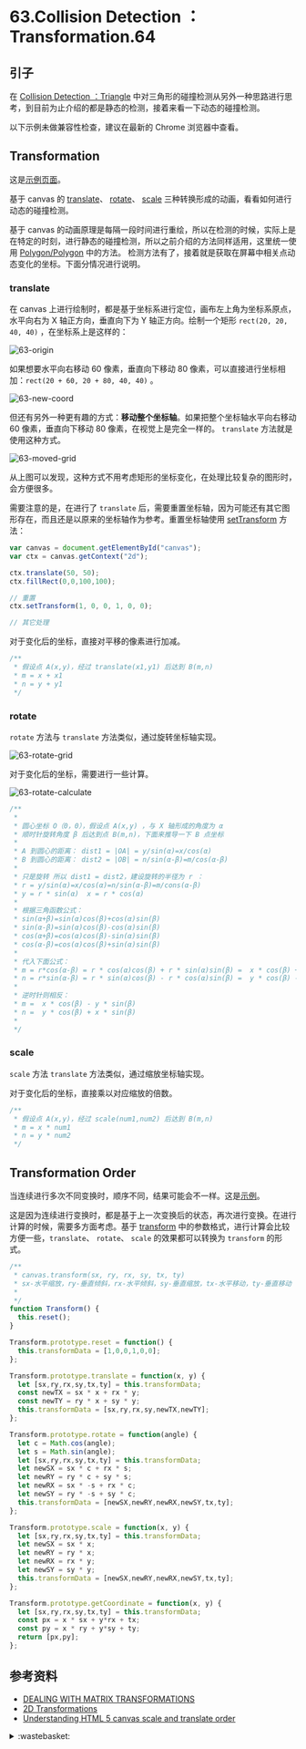 # 63.Collision Detection ： Transformation.64
## <a name="start"></a> 引子
在 [Collision Detection ：Triangle][url-blog-62] 中对三角形的碰撞检测从另外一种思路进行思考，到目前为止介绍的都是静态的检测，接着来看一下动态的碰撞检测。

以下示例未做兼容性检查，建议在最新的 Chrome 浏览器中查看。

## <a name="situation1"></a> Transformation
这是[示例页面][url-lab-1]。

基于 canvas 的 [translate][url-mdn-1]、 [rotate][url-mdn-2]、 [scale][url-mdn-3] 三种转换形成的动画，看看如何进行动态的碰撞检测。

基于 canvas 的动画原理是每隔一段时间进行重绘，所以在检测的时候，实际上是在特定的时刻，进行静态的碰撞检测，所以之前介绍的方法同样适用，这里统一使用 [Polygon/Polygon][url-blog-62-4] 中的方法。 检测方法有了，接着就是获取在屏幕中相关点动态变化的坐标。下面分情况进行说明。

### translate
在 canvas 上进行绘制时，都是基于坐标系进行定位，画布左上角为坐标系原点，水平向右为 X 轴正方向，垂直向下为 Y 轴正方向。绘制一个矩形 `rect(20, 20, 40, 40)` ，在坐标系上是这样的：

![63-origin][url-local-1]

如果想要水平向右移动 60 像素，垂直向下移动 80 像素，可以直接进行坐标相加：`rect(20 + 60, 20 + 80, 40, 40)` 。

![63-new-coord][url-local-2]

但还有另外一种更有趣的方式：**移动整个坐标轴**。如果把整个坐标轴水平向右移动 60 像素，垂直向下移动 80 像素，在视觉上是完全一样的。 `translate` 方法就是使用这种方式。

![63-moved-grid][url-local-3]

从上图可以发现，这种方式不用考虑矩形的坐标变化，在处理比较复杂的图形时，会方便很多。

需要注意的是，在进行了 `translate` 后，需要重置坐标轴，因为可能还有其它图形存在，而且还是以原来的坐标轴作为参考。重置坐标轴使用 [setTransform][url-mdn-5] 方法：
```js
var canvas = document.getElementById("canvas");
var ctx = canvas.getContext("2d");

ctx.translate(50, 50);
ctx.fillRect(0,0,100,100);

// 重置
ctx.setTransform(1, 0, 0, 1, 0, 0);

// 其它处理

```
对于变化后的坐标，直接对平移的像素进行加减。
```js
/**
 * 假设点 A(x,y)，经过 translate(x1,y1) 后达到 B(m,n)
 * m = x + x1
 * n = y + y1
 */
```

### rotate
`rotate` 方法与 `translate` 方法类似，通过旋转坐标轴实现。

![63-rotate-grid][url-local-4]

对于变化后的坐标，需要进行一些计算。

![63-rotate-calculate][url-local-5]

```js
/**
 *
 * 圆心坐标 O（0，0），假设点 A(x,y) ，与 X 轴形成的角度为 α
 * 顺时针旋转角度 β 后达到点 B(m,n)，下面来推导一下 B 点坐标
 *
 * A 到圆心的距离： dist1 = |OA| = y/sin(α)=x/cos(α)
 * B 到圆心的距离： dist2 = |OB| = n/sin(α-β)=m/cos(α-β)
 *
 * 只是旋转 所以 dist1 = dist2，建设旋转的半径为 r ：
 * r = y/sin(α)=x/cos(α)=n/sin(α-β)=m/cons(α-β)
 * y = r * sin(α)  x = r * cos(α)
 *
 * 根据三角函数公式：
 * sin(α+β)=sin(α)cos(β)+cos(α)sin(β)
 * sin(α-β)=sin(α)cos(β)-cos(α)sin(β)
 * cos(α+β)=cos(α)cos(β)-sin(α)sin(β)
 * cos(α-β)=cos(α)cos(β)+sin(α)sin(β)
 *
 * 代入下面公式：
 * m = r*cos(α-β) = r * cos(α)cos(β) + r * sin(α)sin(β) =  x * cos(β) + y * sin(β)
 * n = r*sin(α-β) = r * sin(α)cos(β) - r * cos(α)sin(β) =  y * cos(β) - x * sin(β)
 *
 * 逆时针则相反：
 * m =  x * cos(β) - y * sin(β)
 * n =  y * cos(β) + x * sin(β)
 *
 */
```

### scale
`scale` 方法 `translate` 方法类似，通过缩放坐标轴实现。

对于变化后的坐标，直接乘以对应缩放的倍数。
```js
/**
 * 假设点 A(x,y)，经过 scale(num1,num2) 后达到 B(m,n)
 * m = x * num1
 * n = y * num2
 */
```

## Transformation Order
当连续进行多次不同变换时，顺序不同，结果可能会不一样。这是[示例][url-lab-2]。

这是因为连续进行变换时，都是基于上一次变换后的状态，再次进行变换。在进行计算的时候，需要多方面考虑。基于 [transform][url-mdn-4] 中的参数格式，进行计算会比较方便一些，`translate`、 `rotate`、 `scale` 的效果都可以转换为 `transform` 的形式。
```js
/**
 * canvas.transform(sx, ry, rx, sy, tx, ty)
 * sx-水平缩放，ry-垂直倾斜，rx-水平倾斜，sy-垂直缩放，tx-水平移动，ty-垂直移动
 *
 */
function Transform() {
  this.reset();
}

Transform.prototype.reset = function() {
  this.transformData = [1,0,0,1,0,0];
};

Transform.prototype.translate = function(x, y) {
  let [sx,ry,rx,sy,tx,ty] = this.transformData;
  const newTX = sx * x + rx * y;
  const newTY = ry * x + sy * y;
  this.transformData = [sx,ry,rx,sy,newTX,newTY];
};

Transform.prototype.rotate = function(angle) {
  let c = Math.cos(angle);
  let s = Math.sin(angle);
  let [sx,ry,rx,sy,tx,ty] = this.transformData;
  let newSX = sx * c + rx * s;
  let newRY = ry * c + sy * s;
  let newRX = sx * -s + rx * c;
  let newSY = ry * -s + sy * c;
  this.transformData = [newSX,newRY,newRX,newSY,tx,ty];
};

Transform.prototype.scale = function(x, y) {
  let [sx,ry,rx,sy,tx,ty] = this.transformData;
  let newSX = sx * x;
  let newRY = ry * x;
  let newRX = rx * y;
  let newSY = sy * y;
  this.transformData = [newSX,newRY,newRX,newSY,tx,ty];
};

Transform.prototype.getCoordinate = function(x, y) {
  let [sx,ry,rx,sy,tx,ty] = this.transformData;
  const px = x * sx + y*rx + tx;
  const py = x * ry + y*sy + ty;
  return [px,py];
};
```





## <a name="reference"></a> 参考资料
- [DEALING WITH MATRIX TRANS­FORMATIONS][url-article-1]
- [2D Transformations][url-article-2]
- [Understanding HTML 5 canvas scale and translate order][url-stackoverflow-1]


[url-article-1]:http://www.jeffreythompson.org/collision-detection/matrix-transformations.php
[url-article-2]:https://www.processing.org/tutorials/transform2d/
[url-mdn-1]:https://developer.mozilla.org/en-US/docs/Web/API/CanvasRenderingContext2D/translate
[url-mdn-2]:https://developer.mozilla.org/en-US/docs/Web/API/CanvasRenderingContext2D/rotate
[url-mdn-3]:https://developer.mozilla.org/en-US/docs/Web/API/CanvasRenderingContext2D/scale
[url-mdn-4]:https://developer.mozilla.org/en-US/docs/Web/API/CanvasRenderingContext2D/transform
[url-mdn-5]:https://developer.mozilla.org/en-US/docs/Web/API/CanvasRenderingContext2D/setTransform
[url-stackoverflow-1]:https://stackoverflow.com/questions/11332608/understanding-html-5-canvas-scale-and-translate-order


[url-blog-62]:https://github.com/XXHolic/blog/issues/63
[url-blog-62-4]:https://github.com/XXHolic/blog/issues/63#situation5

[url-lab-1]:https://xxholic.github.io/lab/blog/63/translate-rotate.html
[url-lab-2]:https://xxholic.github.io/lab/blog/63/translate-order.html


[url-local-1]:./images/63/original.png
[url-local-2]:./images/63/new-coord.png
[url-local-3]:./images/63/moved-grid.png
[url-local-4]:./images/63/rotated-grid.png
[url-local-5]:./images/63/rotate-calculate.png

<details>
<summary>:wastebasket:</summary>

这就是人生，人生，懂吗

![63-poster][url-local-poster]

</details>

[url-local-poster]:./images/63/poster.png
